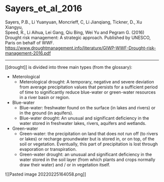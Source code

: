# Sayers_et_al_2016

Sayers, P.B., Li Yuanyuan, Moncrieff, C, Li Jianqiang, Tickner, D., Xu Xiangyu,  
Speed, R., Li Aihua, Lei Gang, Qiu Bing, Wei Yu and Pegram G. (2016) Drought risk management: A strategic approach. Published by UNESCO, Paris on behalf of WWF.
https://www.droughtmanagement.info/literature/GIWP-WWF-Drought-risk-management-2016.pdf

---
[[drought]] is divided into three main types (from the glossary):
- Meterological
	- Meterological drought: A temporary, negative and severe deviation from average precipitation values that persists for a sufficient period of time to significantly reduce blue-water or green-water resources in a river basin or region.
- Blue-water
	- Blue-water: freshwater found on the surface (in lakes and rivers) or in the ground (in aquifers).  
	- Blue-water drought: An unusual and significant deficiency in the water stored in freshwater lakes, rivers, aquifers and wetlands.
- Green-water
	- Green-water: the precipitation on land that does not run off (to rivers or lakes) or recharge groundwater but is stored in, or on top, of the soil or vegetation. Eventually, this part of precipitation is lost through  evaporation or transpiration.
	- Green-water drought: an unusual and significant deficiency in the water stored in the soil layer (from which plants and crops normally draw their water) and / or in vegetation itself.


![[Pasted image 20220225164058.png]]